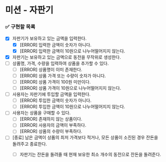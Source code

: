 # 미션 - 자판기

### ✅ 구현할 목록

- [x] 자판기가 보유하고 있는 금액을 입력한다.
  - [x] [ERROR] 입력한 금액이 숫자가 아니다.
  - [x] [ERROR] 입력한 금액이 10원으로 나누어떨어지지 않는다.
- [x] 자판기는 보유하고 있는 금액으로 동전을 무작위로 생성한다.
- [ ] 상품명, 가격, 수량을 입력하여 상품을 추가할 수 있다.
    - [ ] [ERROR] 상품명이 이미 존재한다.
    - [ ] [ERROR] 상품 가격 또는 수량이 숫자가 아니다.
    - [ ] [ERROR] 상품 가격이 100원 미만이다.
    - [ ] [ERROR] 상품 가격이 10원으로 나누어떨어지지 않는다.
- [ ] 사용자는 자판기에 투입할 금액을 입력한다.
    - [ ] [ERROR] 투입한 금액이 숫자가 아니다.
    - [ ] [ERROR] 투입한 금액이 10원으로 나누어떨어지지 않는다.
- [ ] 사용자는 상품을 구매할 수 있다.
    - [ ] [ERROR] 존재하지 않는 상품이다.
    - [ ] [ERROR] 사용자의 금액이 부족하다.
    - [ ] [ERROR] 상품의 수량이 부족하다.
- [ ] [종료] 남은 금액이 상품의 최저 가격보다 적거나, 모든 상품이 소진된 경우 잔돈을 돌려주고 종료한다.
    - [ ] 자판기는 잔돈을 돌려줄 때 현재 보유한 최소 개수의 동전으로 잔돈을 돌려준다.
    
